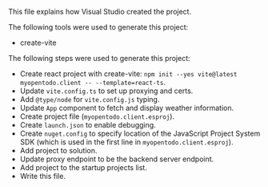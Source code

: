 This file explains how Visual Studio created the project.

The following tools were used to generate this project:
- create-vite

The following steps were used to generate this project:
- Create react project with create-vite: `npm init --yes vite@latest myopentodo.client -- --template=react-ts`.
- Update `vite.config.ts` to set up proxying and certs.
- Add `@type/node` for `vite.config.js` typing.
- Update `App` component to fetch and display weather information.
- Create project file (`myopentodo.client.esproj`).
- Create `launch.json` to enable debugging.
- Create `nuget.config` to specify location of the JavaScript Project System SDK (which is used in the first line in `myopentodo.client.esproj`).
- Add project to solution.
- Update proxy endpoint to be the backend server endpoint.
- Add project to the startup projects list.
- Write this file.

